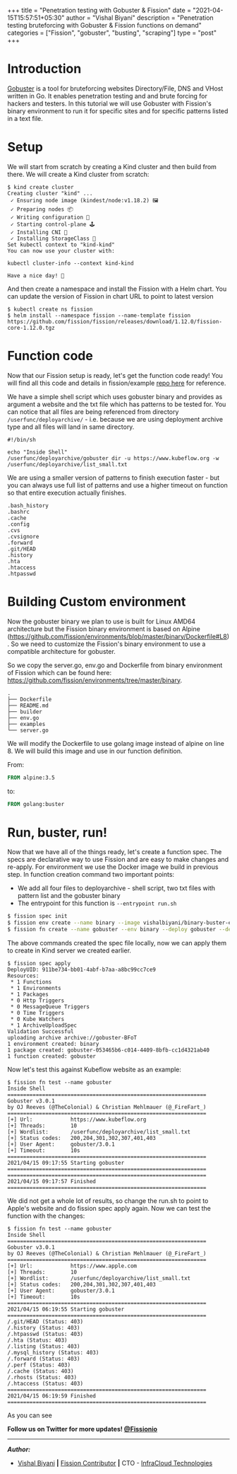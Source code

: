 +++
title = "Penetration testing with Gobuster & Fission"
date = "2021-04-15T15:57:51+05:30"
author = "Vishal Biyani"
description = "Penetration testing bruteforcing with Gobuster & Fission functions on demand"
categories = ["Fission", "gobuster", "busting", "scraping"]
type = "post"
+++

# Introduction

[Gobuster](https://github.com/OJ/gobuster) is a tool for bruteforcing websites Directory/File, DNS and VHost written in Go. It enables penetration testing and and brute forcing for hackers and testers. In this tutorial we will use Gobuster with Fission's binary environment to run it for specific sites and for specific patterns listed in a text file.

# Setup

We will start from scratch by creating a Kind cluster and then build from there. We will create a Kind cluster from scratch: 

```
$ kind create cluster
Creating cluster "kind" ...
 ✓ Ensuring node image (kindest/node:v1.18.2) 🖼
 ✓ Preparing nodes 📦
 ✓ Writing configuration 📜
 ✓ Starting control-plane 🕹️
 ✓ Installing CNI 🔌
 ✓ Installing StorageClass 💾
Set kubectl context to "kind-kind"
You can now use your cluster with:

kubectl cluster-info --context kind-kind

Have a nice day! 👋
```

And then create a namespace and install the Fission with a Helm chart. You can update the version of Fission in chart URL to point to latest version

```
$ kubectl create ns fission
$ helm install --namespace fission --name-template fission https://github.com/fission/fission/releases/download/1.12.0/fission-core-1.12.0.tgz

```
# Function code

Now that our Fission setup is ready, let's get the function code ready! You will find all this code and details in fission/example [repo here](https://github.com/fission/examples/tree/master/samples/gobuster-example) for reference.

We have a simple shell script which uses gobuster binary and provides as argument a website and the txt file which has patterns to be tested for. You can notice that all files are being referenced from directory `/userfunc/deployarchive/` - i.e. because we are using deployment archive type and all files will land in same directory.

```
#!/bin/sh

echo "Inside Shell"
/userfunc/deployarchive/gobuster dir -u https://www.kubeflow.org -w /userfunc/deployarchive/list_small.txt
```

We are using a smaller version of patterns to finish execution faster - but you can always use full list of patterns and use a higher timeout on function so that entire execution actually finishes.

```
.bash_history
.bashrc
.cache
.config
.cvs
.cvsignore
.forward
.git/HEAD
.history
.hta
.htaccess
.htpasswd
```

# Building Custom environment

Now the gobuster binary we plan to use is built for Linux AMD64 architecture but the Fission binary environment is based on Alpine (https://github.com/fission/environments/blob/master/binary/Dockerfile#L8). So we need to customize the Fission's binary environment to use a compatible architecture for gobuster.

So we copy the server.go, env.go and Dockerfile from binary environment of Fission which can be found here: https://github.com/fission/environments/tree/master/binary. 

```
.
├── Dockerfile
├── README.md
├── builder
├── env.go
├── examples
└── server.go
```
We will modify the Dockerfile to use golang image instead of alpine on line 8. We will build this image and use in our function definition.

From:

```Dockerfile
FROM alpine:3.5
```

to:

```Dockerfile
FROM golang:buster
```

# Run, buster, run!

Now that we have all of the things ready, let's create a function spec. The specs are declarative way to use Fission and are easy to make changes and re-apply. For environment we use the Docker image we build in previous step. In function creation command two important points:
- We add all four files to deployarchive - shell script, two txt files with pattern list and the gobuster binary
- The entrypoint for this function is `--entrypoint run.sh`

```sh
$ fission spec init
$ fission env create --name binary --image vishalbiyani/binary-buster-env:2 --version 3 --poolsize 1 --spec
$ fission fn create --name gobuster --env binary --deploy gobuster --deploy list_small.txt --deploy run.sh --entrypoint run.sh --spec
```
The above commands created the spec file locally, now we can apply them to create in Kind server we created earlier.

```
$ fission spec apply
DeployUID: 911be734-bb01-4abf-b7aa-a8bc99cc7ce9
Resources:
 * 1 Functions
 * 1 Environments
 * 1 Packages
 * 0 Http Triggers
 * 0 MessageQueue Triggers
 * 0 Time Triggers
 * 0 Kube Watchers
 * 1 ArchiveUploadSpec
Validation Successful
uploading archive archive://gobuster-BFoT
1 environment created: binary
1 package created: gobuster-053465b6-c014-4409-8bfb-cc1d4321ab40
1 function created: gobuster

```

Now let's test this against Kubeflow website as an example:

```
$ fission fn test --name gobuster
Inside Shell
===============================================================
Gobuster v3.0.1
by OJ Reeves (@TheColonial) & Christian Mehlmauer (@_FireFart_)
===============================================================
[+] Url:            https://www.kubeflow.org
[+] Threads:        10
[+] Wordlist:       /userfunc/deployarchive/list_small.txt
[+] Status codes:   200,204,301,302,307,401,403
[+] User Agent:     gobuster/3.0.1
[+] Timeout:        10s
===============================================================
2021/04/15 09:17:55 Starting gobuster
===============================================================
===============================================================
2021/04/15 09:17:57 Finished
===============================================================
```

We did not get a whole lot of results, so change the run.sh to point to Apple's website and do fission spec apply again. Now we can test the function with the changes:

```
$ fission fn test --name gobuster
Inside Shell
===============================================================
Gobuster v3.0.1
by OJ Reeves (@TheColonial) & Christian Mehlmauer (@_FireFart_)
===============================================================
[+] Url:            https://www.apple.com
[+] Threads:        10
[+] Wordlist:       /userfunc/deployarchive/list_small.txt
[+] Status codes:   200,204,301,302,307,401,403
[+] User Agent:     gobuster/3.0.1
[+] Timeout:        10s
===============================================================
2021/04/15 06:19:55 Starting gobuster
===============================================================
/.git/HEAD (Status: 403)
/.history (Status: 403)
/.htpasswd (Status: 403)
/.hta (Status: 403)
/.listing (Status: 403)
/.mysql_history (Status: 403)
/.forward (Status: 403)
/.perf (Status: 403)
/.cache (Status: 403)
/.rhosts (Status: 403)
/.htaccess (Status: 403)
===============================================================
2021/04/15 06:19:59 Finished
===============================================================
```

As you can see 


**Follow us on Twitter for more updates! [@Fissionio](https://www.twitter.com/fissionio)**

--- 
**_Author:_**

* [Vishal Biyani](https://twitter.com/vishal_biyani)  **|**  [Fission Contributor](https://github.com/vishal-biyani)  **|**  CTO - [InfraCloud Technologies](http://infracloud.io/)